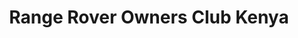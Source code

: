---
title: "Range Rover Owners Club Kenya"
url: /nairobi/range-rover-owners-club-kenya/
shop: car repair
---